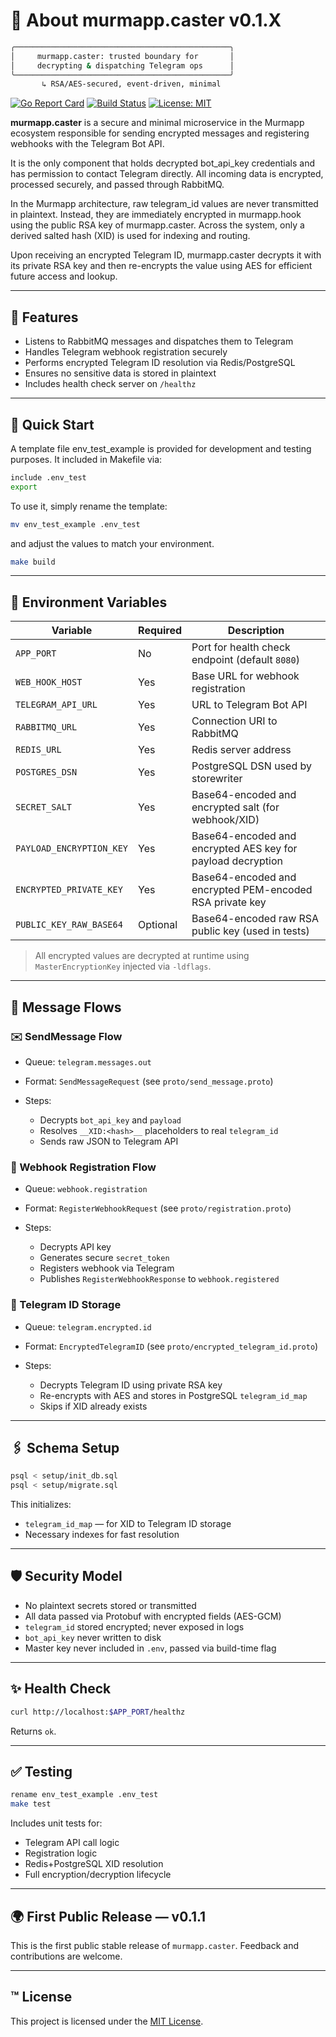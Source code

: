 # 📩 About murmapp.caster v0.1.X

```bash
╭────────────────────────────────────────────────╮
│     murmapp.caster: trusted boundary for       │
│     decrypting & dispatching Telegram ops      │
╰────────────────────────────────────────────────╯
       ↳ RSA/AES-secured, event-driven, minimal
```


[![Go Report Card](https://goreportcard.com/badge/github.com/eugene-ruby/murmapp.caster)](https://goreportcard.com/report/github.com/eugene-ruby/murmapp.caster)
[![Build Status](https://github.com/eugene-ruby/murmapp.caster/actions/workflows/ci.yml/badge.svg)](https://github.com/eugene-ruby/murmapp.caster/actions)
[![License: MIT](https://img.shields.io/badge/License-MIT-yellow.svg)](LICENSE)


**murmapp.caster** is a secure and minimal microservice in the Murmapp ecosystem responsible for sending encrypted messages and registering webhooks with the Telegram Bot API.

It is the only component that holds decrypted bot_api_key credentials and has permission to contact Telegram directly. All incoming data is encrypted, processed securely, and passed through RabbitMQ.

In the Murmapp architecture, raw telegram_id values are never transmitted in plaintext. Instead, they are immediately encrypted in murmapp.hook using the public RSA key of murmapp.caster. Across the system, only a derived salted hash (XID) is used for indexing and routing.

Upon receiving an encrypted Telegram ID, murmapp.caster decrypts it with its private RSA key and then re-encrypts the value using AES for efficient future access and lookup.

---

## 🔧 Features

* Listens to RabbitMQ messages and dispatches them to Telegram
* Handles Telegram webhook registration securely
* Performs encrypted Telegram ID resolution via Redis/PostgreSQL
* Ensures no sensitive data is stored in plaintext
* Includes health check server on `/healthz`

---

## 🚀 Quick Start

A template file env_test_example is provided for development and testing purposes. It included in Makefile via:

```bash
include .env_test
export
```

To use it, simply rename the template:

```bash
mv env_test_example .env_test
```

and adjust the values to match your environment.

```bash
make build
```

---

## 📁 Environment Variables

| Variable                 | Required | Description                                                 |
| ------------------------ | -------- | ----------------------------------------------------------- |
| `APP_PORT`               | No       | Port for health check endpoint (default `8080`)             |
| `WEB_HOOK_HOST`          | Yes      | Base URL for webhook registration                           |
| `TELEGRAM_API_URL`       | Yes      | URL to Telegram Bot API                                     |
| `RABBITMQ_URL`           | Yes      | Connection URI to RabbitMQ                                  |
| `REDIS_URL`              | Yes      | Redis server address                                        |
| `POSTGRES_DSN`           | Yes      | PostgreSQL DSN used by storewriter                          |
| `SECRET_SALT`            | Yes      | Base64-encoded and encrypted salt (for webhook/XID)         |
| `PAYLOAD_ENCRYPTION_KEY` | Yes      | Base64-encoded and encrypted AES key for payload decryption |
| `ENCRYPTED_PRIVATE_KEY`  | Yes      | Base64-encoded and encrypted PEM-encoded RSA private key    |
| `PUBLIC_KEY_RAW_BASE64`  | Optional | Base64-encoded raw RSA public key (used in tests)           |

> All encrypted values are decrypted at runtime using `MasterEncryptionKey` injected via `-ldflags`.

---

## 🔄 Message Flows

### ✉️ SendMessage Flow

* Queue: `telegram.messages.out`
* Format: `SendMessageRequest` (see `proto/send_message.proto`)
* Steps:

  * Decrypts `bot_api_key` and `payload`
  * Resolves `__XID:<hash>__` placeholders to real `telegram_id`
  * Sends raw JSON to Telegram API

### 🔑 Webhook Registration Flow

* Queue: `webhook.registration`
* Format: `RegisterWebhookRequest` (see `proto/registration.proto`)
* Steps:

  * Decrypts API key
  * Generates secure `secret_token`
  * Registers webhook via Telegram
  * Publishes `RegisterWebhookResponse` to `webhook.registered`

### 🚪 Telegram ID Storage

* Queue: `telegram.encrypted.id`
* Format: `EncryptedTelegramID` (see `proto/encrypted_telegram_id.proto`)
* Steps:

  * Decrypts Telegram ID using private RSA key
  * Re-encrypts with AES and stores in PostgreSQL `telegram_id_map`
  * Skips if XID already exists

---

## 🖇️ Schema Setup

```bash
psql < setup/init_db.sql
psql < setup/migrate.sql
```

This initializes:

* `telegram_id_map` — for XID to Telegram ID storage
* Necessary indexes for fast resolution

---

## 🛡️ Security Model

* No plaintext secrets stored or transmitted
* All data passed via Protobuf with encrypted fields (AES-GCM)
* `telegram_id` stored encrypted; never exposed in logs
* `bot_api_key` never written to disk
* Master key never included in `.env`, passed via build-time flag

---

## ✨ Health Check

```bash
curl http://localhost:$APP_PORT/healthz
```

Returns `ok`.

---

## ✅ Testing

```bash
rename env_test_example .env_test
make test
```

Includes unit tests for:

* Telegram API call logic
* Registration logic
* Redis+PostgreSQL XID resolution
* Full encryption/decryption lifecycle

---

## 🌍 First Public Release — v0.1.1

This is the first public stable release of `murmapp.caster`. Feedback and contributions are welcome.

---

## ™ License

This project is licensed under the [MIT License](/LICENSE).
